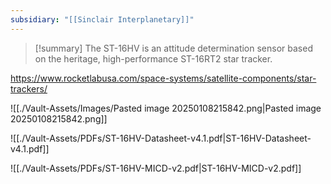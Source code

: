 ```yaml
---
subsidiary: "[[Sinclair Interplanetary]]"
---
```


>[!summary]
>The ST-16HV is an attitude determination sensor based on the heritage, high-performance ST-16RT2 star tracker.

https://www.rocketlabusa.com/space-systems/satellite-components/star-trackers/

![[./Vault-Assets/Images/Pasted image 20250108215842.png|Pasted image 20250108215842.png]]

![[./Vault-Assets/PDFs/ST-16HV-Datasheet-v4.1.pdf|ST-16HV-Datasheet-v4.1.pdf]]

![[./Vault-Assets/PDFs/ST-16HV-MICD-v2.pdf|ST-16HV-MICD-v2.pdf]]